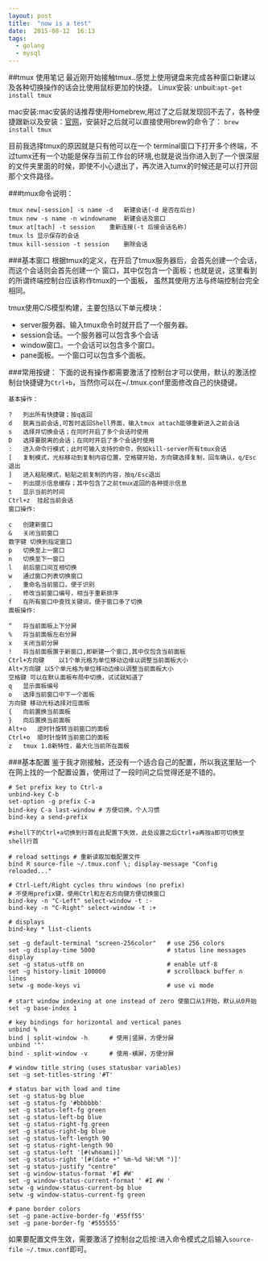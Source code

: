 ```yaml
---
layout: post
title:  "now is a test"
date:  2015-08-12  16:13
tags:
  - golang
  - mysql
---
```


##tmux 使用笔记
最近刚开始接触tmux..感觉上使用键盘来完成各种窗口新建以及各种切换操作的话会比使用鼠标更加的快捷。
Linux安装:
unbuit:```apt-get install tmux```

mac安装:mac安装的话推荐使用Homebrew,用过了之后就发现回不去了，各种便捷跟新以及安装：[官网][1]，安装好之后就可以直接使用brew的命令了：
```brew install tmux```

目前我选择tmux的原因就是只有他可以在一个 terminal窗口下打开多个终端，不过tumx还有一个功能是保存当前工作台的环境,也就是说当你进入到了一个很深层的文件夹里面的时候，即使不小心退出了，再次进入tumx的时候还是可以打开回那个文件路径。

###tmux命令说明：
```
tmux new[-session] -s name -d	新建会话(-d 是否在后台)
tmux new -s name -n windowname	新建会话及窗口
tmux at[tach] -t session	重新连接(-t 后接会话名称)
tmux ls	显示保存的会话
tmux kill-session -t session	删除会话
```

###基本窗口
根据tmux的定义，在开启了tmux服务器后，会首先创建一个会话，而这个会话则会首先创建一个 窗口，其中仅包含一个面板；也就是说，这里看到的所谓终端控制台应该称作tmux的一个面板， 虽然其使用方法与终端控制台完全相同。

tmux使用C/S模型构建，主要包括以下单元模块：

 - server服务器。输入tmux命令时就开启了一个服务器。
 - session会话。一个服务器可以包含多个会话
 - window窗口。一个会话可以包含多个窗口。
 - pane面板。一个窗口可以包含多个面板。

###常用按键：
下面的说有操作都需要激活了控制台才可以使用，默认的激活控制台快捷键为`Ctrl+b`，当然你可以在~/.tmux.conf里面修改自己的快捷键。
```
基本操作：

?	列出所有快捷键；按q返回
d	脱离当前会话,可暂时返回Shell界面，输入tmux attach能够重新进入之前会话
s	选择并切换会话；在同时开启了多个会话时使用
D	选择要脱离的会话；在同时开启了多个会话时使用
:	进入命令行模式；此时可输入支持的命令，例如kill-server所有tmux会话
[	复制模式，光标移动到复制内容位置，空格键开始，方向键选择复制，回车确认，q/Esc退出
]	进入粘贴模式，粘贴之前复制的内容，按q/Esc退出
~	列出提示信息缓存；其中包含了之前tmux返回的各种提示信息
t	显示当前的时间
Ctrl+z	挂起当前会话
窗口操作:

c	创建新窗口
&	关闭当前窗口
数字键	切换到指定窗口
p	切换至上一窗口
n	切换至下一窗口
l	前后窗口间互相切换
w	通过窗口列表切换窗口
,	重命名当前窗口，便于识别
.	修改当前窗口编号，相当于重新排序
f	在所有窗口中查找关键词，便于窗口多了切换
面板操作:

“	将当前面板上下分屏
%	将当前面板左右分屏
x	关闭当前分屏
!	将当前面板置于新窗口,即新建一个窗口,其中仅包含当前面板
Ctrl+方向键	以1个单元格为单位移动边缘以调整当前面板大小
Alt+方向键	以5个单元格为单位移动边缘以调整当前面板大小
空格键	可以在默认面板布局中切换，试试就知道了
q	显示面板编号
o	选择当前窗口中下一个面板
方向键	移动光标选择对应面板
{	向前置换当前面板
}	向后置换当前面板
Alt+o	逆时针旋转当前窗口的面板
Ctrl+o	顺时针旋转当前窗口的面板
z	tmux 1.8新特性，最大化当前所在面板
```

###基本配置
鉴于我才刚接触，还没有一个适合自己的配置，所以我这里贴一个在网上找的一个配置设置，使用过了一段时间之后觉得还是不错的。
 
``` 
# Set prefix key to Ctrl-a
unbind-key C-b
set-option -g prefix C-a
bind-key C-a last-window # 方便切换，个人习惯
bind-key a send-prefix

#shell下的Ctrl+a切换到行首在此配置下失效，此处设置之后Ctrl+a再按a即可切换至shell行首

# reload settings # 重新读取加载配置文件
bind R source-file ~/.tmux.conf \; display-message "Config reloaded..."

# Ctrl-Left/Right cycles thru windows (no prefix) 
# 不使用prefix键，使用Ctrl和左右方向键方便切换窗口
bind-key -n "C-Left" select-window -t :-
bind-key -n "C-Right" select-window -t :+

# displays 
bind-key * list-clients

set -g default-terminal "screen-256color"   # use 256 colors
set -g display-time 5000                    # status line messages display
set -g status-utf8 on                       # enable utf-8 
set -g history-limit 100000                 # scrollback buffer n lines
setw -g mode-keys vi                        # use vi mode

# start window indexing at one instead of zero 使窗口从1开始，默认从0开始 
set -g base-index 1

# key bindings for horizontal and vertical panes
unbind %
bind | split-window -h      # 使用|竖屏，方便分屏
unbind '"'
bind - split-window -v      # 使用-横屏，方便分屏

# window title string (uses statusbar variables)
set -g set-titles-string '#T'

# status bar with load and time 
set -g status-bg blue
set -g status-fg '#bbbbbb'
set -g status-left-fg green
set -g status-left-bg blue
set -g status-right-fg green
set -g status-right-bg blue
set -g status-left-length 90
set -g status-right-length 90
set -g status-left '[#(whoami)]'
set -g status-right '[#(date +" %m-%d %H:%M ")]'
set -g status-justify "centre"
set -g window-status-format '#I #W'
set -g window-status-current-format ' #I #W '
setw -g window-status-current-bg blue
setw -g window-status-current-fg green

# pane border colors
set -g pane-active-border-fg '#55ff55'
set -g pane-border-fg '#555555'
```

如果要配置文件生效，需要激活了控制台之后按:进入命令模式之后输入`source-file ~/.tmux.conf`即可。
 
[1]:http://brew.sh/
